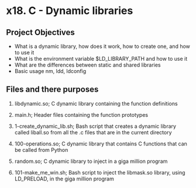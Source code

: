 # x18. C - Dynamic libraries

## Project Objectives

- What is a dynamic library, how does it work, how to create one, and how to use it
- What is the environment variable $LD_LIBRARY_PATH and how to use it
- What are the differences between static and shared libraries
- Basic usage nm, ldd, ldconfig

## Files and there purposes

1. libdynamic.so; C dynamic library containing the function definitions

2. main.h; Header files containing the function prototypes

3. 1-create_dynamic_lib.sh; Bash script that creates a dynamic library called liball.so from all the .c files that are in the current directory

4. 100-operations.so; C dynamic library that contains C functions that can be called from Python

5. random.so; C dynamic library to inject in a giga million program

6. 101-make_me_win.sh; Bash script to inject the libmask.so library, using LD_PRELOAD, in the giga million program
